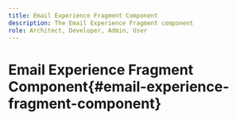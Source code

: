 ```yaml
---
title: Email Experience Fragment Component
description: The Email Experience Fragment component
role: Architect, Developer, Admin, User
---
```


# Email Experience Fragment Component{#email-experience-fragment-component}

